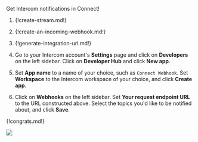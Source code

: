 Get Intercom notifications in Connect!

1. {!create-stream.md!}

1. {!create-an-incoming-webhook.md!}

1. {!generate-integration-url.md!}

1. Go to your Intercom account's **Settings** page and click on **Developers**
   on the left sidebar. Click on **Developer Hub** and click **New app**.

1. Set **App name** to a name of your choice, such as `Connect Webhook`. Set
   **Workspace** to the Intercom workspace of your choice, and click
   **Create app**.

1. Click on **Webhooks** on the left sidebar. Set **Your request endpoint URL**
   to the URL constructed above. Select the topics you'd like to be notified
   about, and click **Save**.

{!congrats.md!}

![](/static/images/integrations/intercom/001.png)
